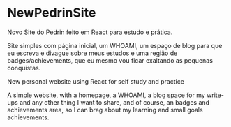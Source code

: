 # NewPedrinSite
Novo Site do Pedrin feito em React para estudo e prática.

Site simples com página inicial, um WHOAMI, um espaço de blog para que eu escreva e divague sobre meus estudos e uma região de badges/achievements, que eu mesmo vou ficar exaltando as pequenas conquistas.

New personal website using React for self study and practice

A simple website, with a homepage, a WHOAMI, a blog space for my write-ups and any other thing I want to share, and of course, an badges and achievements area, so I can brag about my learning and small goals achievements.